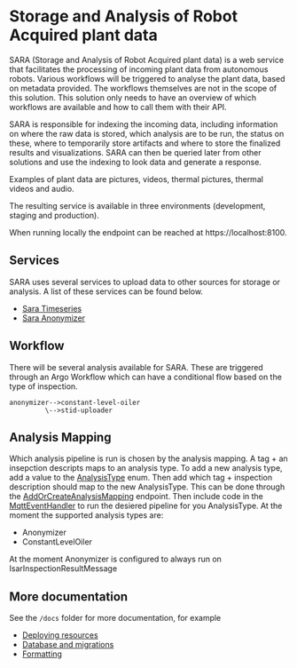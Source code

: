 # Storage and Analysis of Robot Acquired plant data

SARA (Storage and Analysis of Robot Acquired plant data) is a web service that facilitates
the processing of incoming plant data from autonomous robots. Various workflows will be
triggered to analyse the plant data, based on metadata provided. The workflows themselves
are not in the scope of this solution. This solution only needs to have an overview of
which workflows are available and how to call them with their API.

SARA is responsible for indexing the incoming data, including information on where the
raw data is stored, which analysis are to be run, the status on these, where to
temporarily store artifacts and where to store the finalized results and visualizations.
SARA can then be queried later from other solutions and use the indexing to look data and
generate a response.

Examples of plant data are pictures, videos, thermal pictures, thermal videos and audio.

The resulting service is available in three environments (development, staging and production).

When running locally the endpoint can be reached at https://localhost:8100.

## Services

SARA uses several services to upload data to other sources for storage or analysis.
A list of these services can be found below.

- [Sara Timeseries](https://github.com/equinor/sara-timeseries/)
- [Sara Anonymizer](https://github.com/equinor/sara-anonymizer/)

## Workflow

There will be several analysis available for SARA. These are triggered through an
Argo Workflow which can have a conditional flow based on the type of inspection.

```
anonymizer-->constant-level-oiler
         \-->stid-uploader
```

## Analysis Mapping

Which analysis pipeline is run is chosen by the analysis mapping. A tag + an insepction descripts maps to an analysis type.
To add a new analysis type, add a value to the [AnalysisType](api/Database/Models/Analysis.cs) enum. Then add which tag + inspection description should map to the new AnalysisType. This can be done through the [AddOrCreateAnalysisMapping](api/Controllers/AnalysisMappingController.cs) endpoint. Then include code in the [MqttEventHandler](api/MQTT/MqttEventHandler.cs) to run the desiered pipeline for you AnalysisType. At the moment the supported analysis types are:

- Anonymizer
- ConstantLevelOiler

At the moment Anonymizer is configured to always run on IsarInspectionResultMessage

## More documentation

See the `/docs` folder for more documentation, for example

- [Deploying resources](docs/deploying_resources.md)
- [Database and migrations](docs/database_and_migrations.md)
- [Formatting](docs/formatting.md)
